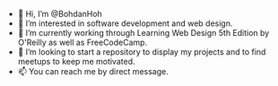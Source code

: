 - 👋 Hi, I’m @BohdanHoh
- 👀 I’m interested in software development and web design.
- 🌱 I’m currently working through Learning Web Design 5th Edition by O'Reilly as well as FreeCodeCamp.
- 💞️ I’m looking to start a repository to display my projects and to find meetups to keep me motivated.
- 📫 You can reach me by direct message.

<!---
BohdanHoh/BohdanHoh is a ✨ special ✨ repository because its `README.md` (this file) appears on your GitHub profile.
You can click the Preview link to take a look at your changes.
--->

